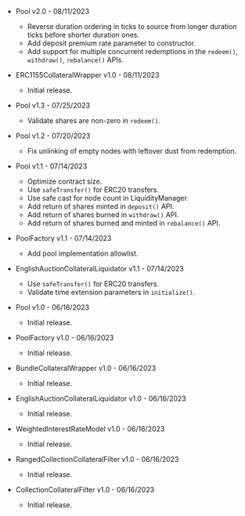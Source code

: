 * Pool v2.0 - 08/11/2023
    * Reverse duration ordering in ticks to source from longer duration ticks
      before shorter duration ones.
    * Add deposit premium rate parameter to constructor.
    * Add support for multiple concurrent redemptions in the `redeem()`,
      `withdraw()`, `rebalance()` APIs.

* ERC1155CollateralWrapper v1.0 - 08/11/2023
    * Initial release.

* Pool v1.3 - 07/25/2023
    * Validate shares are non-zero in `redeem()`.

* Pool v1.2 - 07/20/2023
    * Fix unlinking of empty nodes with leftover dust from redemption.

* Pool v1.1 - 07/14/2023
    * Optimize contract size.
    * Use `safeTransfer()` for ERC20 transfers.
    * Use safe cast for node count in LiquidityManager.
    * Add return of shares minted in `deposit()` API.
    * Add return of shares burned in `withdraw()` API.
    * Add return of shares burned and minted in `rebalance()` API.
* PoolFactory v1.1 - 07/14/2023
    * Add pool implementation allowlist.
* EnglishAuctionCollateralLiquidator v1.1 - 07/14/2023
    * Use `safeTransfer()` for ERC20 transfers.
    * Validate time extension parameters in `initialize()`.

* Pool v1.0 - 06/16/2023
    * Initial release.
* PoolFactory v1.0 - 06/16/2023
    * Initial release.
* BundleCollateralWrapper v1.0 - 06/16/2023
    * Initial release.
* EnglishAuctionCollateralLiquidator v1.0 - 06/16/2023
    * Initial release.
* WeightedInterestRateModel v1.0 - 06/16/2023
    * Initial release.
* RangedCollectionCollateralFilter v1.0 - 06/16/2023
    * Initial release.
* CollectionCollateralFilter v1.0 - 06/16/2023
    * Initial release.
